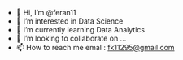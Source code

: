 - 👋 Hi, I’m @feran11
- 👀 I’m interested in Data Science
- 🌱 I’m currently learning Data Analytics
- 💞️ I’m looking to collaborate on ...
- 📫 How to reach me emal : fk11295@gmail.com

<!---
feran11/feran11 is a ✨ special ✨ repository because its `README.md` (this file) appears on your GitHub profile.
You can click the Preview link to take a look at your changes.
--->

